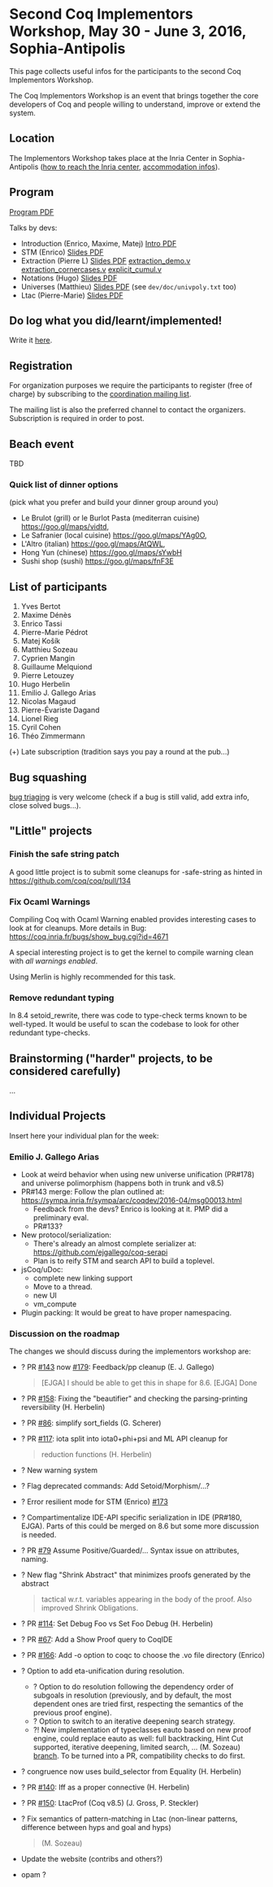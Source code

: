 Second Coq Implementors Workshop, May 30 - June 3, 2016, Sophia-Antipolis
=========================================================================

This page collects useful infos for the participants to the second Coq Implementors Workshop.

The Coq Implementors Workshop is an event that brings together the core developers of Coq and people willing to understand, improve or extend the system.

Location
--------

The Implementors Workshop takes place at the Inria Center in Sophia-Antipolis ([how to reach the Inria center](https://team.inria.fr/marelle/venue/), [accommodation infos](https://team.inria.fr/marelle/accomodation-information/)).

Program
-------

[Program PDF](files/CoqIW2016/schedule.pdf)

Talks by devs:

-   Introduction (Enrico, Maxime, Matej) [Intro PDF](files/CoqIW2016/intro.pdf)
-   STM (Enrico) [Slides PDF](files/CoqIW2016/stm4hackers.pdf)
-   Extraction (Pierre L) [Slides PDF](files/CoqIW2016/extraction.pdf)
    [extraction_demo.v](files/CoqIW2016/extraction\_demo.v)
    [extraction_cornercases.v](files/CoqIW2016/extraction_cornercases.v)
    [explicit_cumul.v](files/CoqIW2016/explicit_cumul.v)
-   Notations (Hugo) [Slides PDF](files/CoqIW2016/notations.pdf)
-   Universes (Matthieu) [Slides PDF](files/CoqIW2016/universes.pdf) (see `dev/doc/univpoly.txt` too)
-   Ltac (Pierre-Marie) [Slides PDF](files/CoqIW2016/ltac-internals.pdf)

Do log what you did/learnt/implemented!
---------------------------------------

Write it [here](CoqIW2016-log).

Registration
------------

For organization purposes we require the participants to register (free of charge) by subscribing to the [coordination mailing list](https://sympa.inria.fr/sympa/info/coq-coding-sprint).

The mailing list is also the preferred channel to contact the organizers. Subscription is required in order to post.

Beach event
-----------

TBD

### Quick list of dinner options

(pick what you prefer and build your dinner group around you)

-   Le Brulot (grill) or le Burlot Pasta (mediterran cuisine) <https://goo.gl/maps/vidtd>,
-   Le Safranier (local cuisine) <https://goo.gl/maps/YAg0O>,
-   L'Altro (italian) <https://goo.gl/maps/AtQWL>,
-   Hong Yun (chinese) <https://goo.gl/maps/sYwbH>
-   Sushi shop (sushi) <https://goo.gl/maps/fnF3E>

List of participants
--------------------

1.  Yves Bertot
2.  Maxime Dénès
3.  Enrico Tassi
4.  Pierre-Marie Pédrot
5.  Matej Košík
6.  Matthieu Sozeau
7.  Cyprien Mangin
8.  Guillaume Melquiond
9.  Pierre Letouzey
10. Hugo Herbelin
11. Emilio J. Gallego Arias
12. Nicolas Magaud
13. Pierre-Évariste Dagand
14. Lionel Rieg
15. Cyril Cohen
16. Théo Zimmermann

(+) Late subscription (tradition says you pay a round at the pub...)

Bug squashing
-------------

[bug triaging](https://coq.inria.fr/bugs/) is very welcome (check if a bug is still valid, add extra info, close solved bugs...).

"Little" projects
-----------------

### Finish the safe string patch

A good little project is to submit some cleanups for -safe-string as hinted in <https://github.com/coq/coq/pull/134>

### Fix Ocaml Warnings

Compiling Coq with Ocaml Warning enabled provides interesting cases to look at for cleanups. More details in Bug: <https://coq.inria.fr/bugs/show_bug.cgi?id=4671>

A special interesting project is to get the kernel to compile warning clean with *all warnings enabled*.

Using Merlin is highly recommended for this task.

### Remove redundant typing

In 8.4 setoid\_rewrite, there was code to type-check terms known to be well-typed. It would be useful to scan the codebase to look for other redundant type-checks.

Brainstorming ("harder" projects, to be considered carefully)
-------------------------------------------------------------

...

Individual Projects
-------------------

Insert here your individual plan for the week:

### Emilio J. Gallego Arias

-   Look at weird behavior when using new universe unification (PR\#178) and universe polimorphism (happens both in trunk and v8.5)
-   PR\#143 merge: Follow the plan outlined at: <https://sympa.inria.fr/sympa/arc/coqdev/2016-04/msg00013.html>
    -   Feedback from the devs? Enrico is looking at it. PMP did a preliminary eval.
    -   PR\#133?
-   New protocol/serialization:
    -   There's already an almost complete serializer at: <https://github.com/ejgallego/coq-serapi>
    -   Plan is to reify STM and search API to build a toplevel.
-   jsCoq/uDoc:
    -   complete new linking support
    -   Move to a thread.
    -   new UI
    -   vm\_compute
-   Plugin packing: It would be great to have proper namespacing.

### Discussion on the roadmap

The changes we should discuss during the implementors workshop are:

-   ? PR [\#143](https://github.com/coq/coq/pull/143) now [\#179](https://github.com/coq/coq/pull/179): Feedback/pp cleanup (E. J. Gallego)

    > \[EJGA\] I should be able to get this in shape for 8.6. \[EJGA\] Done

-   ? PR [\#158](https://github.com/coq/coq/pull/158): Fixing the "beautifier" and checking the parsing-printing reversibility (H. Herbelin)
-   ? PR [\#86](https://github.com/coq/coq/pull/86): simplify sort\_fields (G. Scherer)
-   ? PR [\#117](%5B%5Bhttps://github.com/coq/coq/pull/117): iota split into iota0+phi+psi and ML API cleanup for

    > reduction functions (H. Herbelin)

-   ? New warning system
-   ? Flag deprecated commands: Add Setoid/Morphism/...?
-   ? Error resilient mode for STM (Enrico) [\#173](https://github.com/coq/coq/pull/173)
-   ? Compartimentalize IDE-API specific serialization in IDE (PR\#180, EJGA). Parts of this could be merged on 8.6 but some more discussion is needed.
-   ? PR [\#79](https://github.com/coq/coq/pull/78) Assume Positive/Guarded/... Syntax issue on attributes, naming.
-   ? New flag "Shrink Abstract" that minimizes proofs generated by the abstract

    > tactical w.r.t. variables appearing in the body of the proof. Also improved Shrink Obligations.

-   ? PR [\#114](https://github.com/coq/coq/pull/114): Set Debug Foo vs Set Foo Debug (H. Herbelin)
-   ? PR [\#67](https://github.com/coq/coq/pull/67): Add a Show Proof query to CoqIDE
-   ? PR [\#166](https://github.com/coq/coq/pull/166): Add -o option to coqc to choose the .vo file directory (Enrico)
-   ? Option to add eta-unification during resolution.
    -   ? Option to do resolution following the dependency order of subgoals in resolution (previously, and by default, the most dependent ones are tried first, respecting the semantics of the previous proof engine).
    -   ? Option to switch to an iterative deepening search strategy.
    -   ?! New implementation of typeclasses eauto based on new proof engine, could replace eauto as well: full backtracking, Hint Cut supported, iterative deepening, limited search, ... (M. Sozeau) [branch](https://github.com/mattam82/coq/commits/bteauto). To be turned into a PR, compatibility checks to do first.
-   ? congruence now uses build\_selector from Equality (H. Herbelin)
-   ? PR [\#140](https://github.com/coq/coq/pull/140): Iff as a proper connective (H. Herbelin)
-   ? PR [\#150](https://github.com/coq/coq/pull/150): LtacProf (Coq v8.5) (J. Gross, P. Steckler)
-   ? Fix semantics of pattern-matching in Ltac (non-linear patterns, difference between hyps and goal and hyps)

    > (M. Sozeau)

-   Update the website (contribs and others?)
-   opam ?

